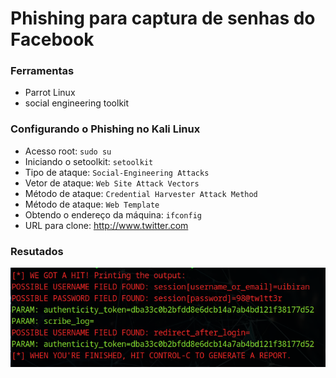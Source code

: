 # Phishing para captura de senhas do Facebook

### Ferramentas

- Parrot Linux
- social engineering toolkit

### Configurando o Phishing no Kali Linux

- Acesso root: ``` sudo su ```
- Iniciando o setoolkit: ``` setoolkit ```
- Tipo de ataque: ``` Social-Engineering Attacks ```
- Vetor de ataque: ``` Web Site Attack Vectors ```
- Método de ataque: ```Credential Harvester Attack Method ```
- Método de ataque: ``` Web Template ```
- Obtendo o endereço da máquina: ``` ifconfig ```
- URL para clone: http://www.twitter.com

### Resutados

![Alt text](./passwd.png "Optional title")
